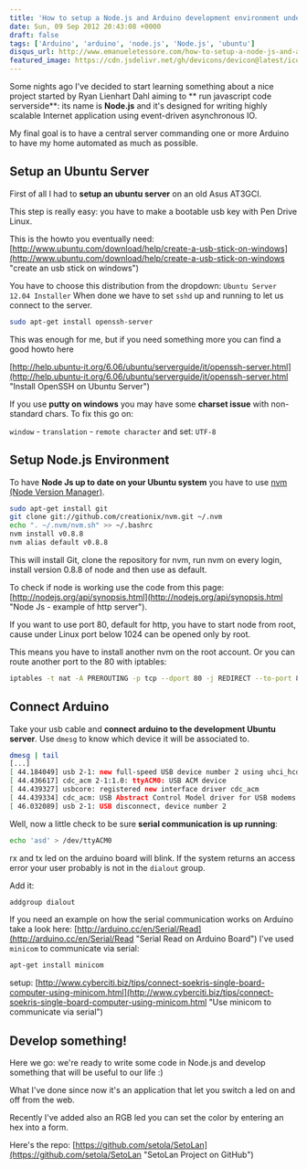 ```yaml
---
title: 'How to setup a Node.js and Arduino development environment under Ubuntu Server 12.04'
date: Sun, 09 Sep 2012 20:43:08 +0000
draft: false
tags: ['Arduino', 'arduino', 'node.js', 'Node.js', 'ubuntu']
disqus_url: http://www.emanueletessore.com/how-to-setup-a-node-js-and-arduino-development-environment-under-ubuntu-server-12-04/
featured_image: https://cdn.jsdelivr.net/gh/devicons/devicon@latest/icons/nodejs/nodejs-original-wordmark.svg
---
```


Some nights ago I've decided to start learning something about a nice project started by Ryan Lienhart Dahl aiming to **
run javascript code serverside**: its name is **Node.js** and it's designed for writing highly scalable Internet
application using event-driven asynchronous IO.

My final goal is to have a central server commanding one or more Arduino to have my home automated as much as possible.

## Setup an Ubuntu Server

First of all I had to **setup an ubuntu server** on an old Asus AT3GCI.

This step is really easy: you have to make a bootable usb key with Pen Drive Linux.

This is the howto you eventually need:
[http://www.ubuntu.com/download/help/create-a-usb-stick-on-windows](http://www.ubuntu.com/download/help/create-a-usb-stick-on-windows "create an usb stick on windows")

You have to choose this distribution from the dropdown: `Ubuntu Server 12.04 Installer` When done we have to set `sshd`
up and running to let us connect to the server.

```bash
sudo apt-get install openssh-server
```

This was enough for me, but if you need something more you can find a good howto here

[http://help.ubuntu-it.org/6.06/ubuntu/serverguide/it/openssh-server.html](http://help.ubuntu-it.org/6.06/ubuntu/serverguide/it/openssh-server.html "Install OpenSSH on Ubuntu Server")

If you use **putty on windows** you may have some **charset issue** with non-standard chars. To fix this go on:

`window` - `translation` - `remote character` and set: `UTF-8`

## Setup Node.js Environment

To have **Node Js up to date on your Ubuntu system** you have to use
[nvm (Node Version Manager)](https://github.com/creationix/nvm "Node Version Manager on GitHub").

```bash
sudo apt-get install git
git clone git://github.com/creationix/nvm.git ~/.nvm
echo ". ~/.nvm/nvm.sh" >> ~/.bashrc
nvm install v0.8.8
nvm alias default v0.8.8
```

This will install Git, clone the repository for nvm, run nvm on every login, install version 0.8.8 of node and then use
as default.

To check if node is working use the code from this page:
[http://nodejs.org/api/synopsis.html](http://nodejs.org/api/synopsis.html "Node Js - example of http server").

If you want to use port 80, default for http, you have to start node from root, cause under Linux port below 1024 can be
opened only by root.

This means you have to install another nvm on the root account. Or you can route another port to the 80 with iptables:

```bash
iptables -t nat -A PREROUTING -p tcp --dport 80 -j REDIRECT --to-port 8080
```

## Connect Arduino

Take your usb cable and **connect arduino to the development Ubuntu server**. Use `dmesg` to know which device it will
be associated to.

```bash
dmesg | tail
[...]
[ 44.184049] usb 2-1: new full-speed USB device number 2 using uhci_hcd
[ 44.436617] cdc_acm 2-1:1.0: ttyACM0: USB ACM device
[ 44.439327] usbcore: registered new interface driver cdc_acm
[ 44.439334] cdc_acm: USB Abstract Control Model driver for USB modems and ISDN adapters
[ 46.032089] usb 2-1: USB disconnect, device number 2
```

Well, now a little check to be sure **serial communication is up running**:

```bash
echo 'asd' > /dev/ttyACM0
```

rx and tx led on the arduino board will blink. If the system returns an access error your user probably is not in
the `dialout` group.

Add it:

```bash
addgroup dialout
```

If you need an example on how the serial communication works on Arduino take a look here:
[http://arduino.cc/en/Serial/Read](http://arduino.cc/en/Serial/Read "Serial Read on Arduino Board")
I've used `minicom` to communicate via serial:

```bash
apt-get install minicom
```

setup: [http://www.cyberciti.biz/tips/connect-soekris-single-board-computer-using-minicom.html](http://www.cyberciti.biz/tips/connect-soekris-single-board-computer-using-minicom.html "Use minicom to communicate via serial")

## Develop something!

Here we go: we're ready to write some code in Node.js and develop something that will be useful to our life :)

What I've done since now it's an application that let you switch a led on and off from the web.

Recently I've added also an RGB led you can set the color by entering an hex into a form.

Here's the repo: [https://github.com/setola/SetoLan](https://github.com/setola/SetoLan "SetoLan Project on GitHub")